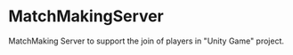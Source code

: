 MatchMakingServer
=================

MatchMaking Server to support the join of players in "Unity Game" project.
